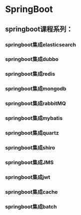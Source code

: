 # SpringBoot
## springboot课程系列：
### springboot集成elasticsearch
### springboot集成dubbo
### springboot集成redis
### springboot集成mongodb
### springboot集成rabbitMQ
### springboot集成mybatis
### springboot集成quartz
### springboot集成shiro
### springboot集成JMS
### springboot集成jwt
### springboot集成cache
### springboot集成batch
